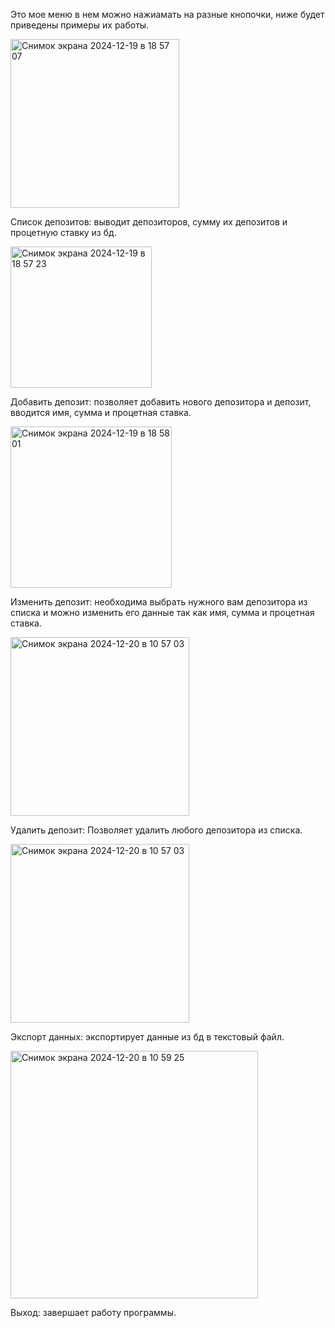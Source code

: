 Это мое меню в нем можно нажиамать на разные кнопочки, ниже будет приведены примеры их работы.

<img width="270" alt="Снимок экрана 2024-12-19 в 18 57 07" src="https://github.com/user-attachments/assets/fc212fae-16d3-46c0-a997-c85569dca850" />

Список депозитов: выводит депозиторов, сумму их депозитов и процетную ставку из бд.

<img width="226" alt="Снимок экрана 2024-12-19 в 18 57 23" src="https://github.com/user-attachments/assets/3ad2d094-3b88-4fd2-b750-c6e57a7e37d3" />

Добавить депозит: позволяет добавить нового депозитора и депозит, вводится имя, сумма и процетная ставка.

<img width="258" alt="Снимок экрана 2024-12-19 в 18 58 01" src="https://github.com/user-attachments/assets/b05b5ced-8bd1-44e2-8cb2-628baba636c7" />

Изменить депозит: необходима выбрать нужного вам депозитора из списка и можно изменить его данные так как имя, сумма и процетная ставка.

<img width="286" alt="Снимок экрана 2024-12-20 в 10 57 03" src="https://github.com/user-attachments/assets/ccacf4bb-dbb8-4ad4-a0af-2f17e4d19647" />

Удалить депозит: Позволяет удалить любого депозитора из списка.

<img width="286" alt="Снимок экрана 2024-12-20 в 10 57 03" src="https://github.com/user-attachments/assets/e818fb7d-cd14-466f-b402-a539a9752030" />

Экспорт данных: экспортирует данные из бд в текстовый файл.

<img width="396" alt="Снимок экрана 2024-12-20 в 10 59 25" src="https://github.com/user-attachments/assets/2fe53f0f-2679-456e-b66e-2a2a21b9fc67" />

Выход: завершает работу программы.
